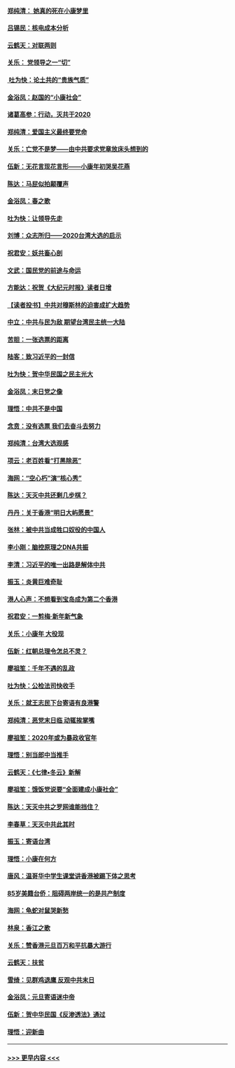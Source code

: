 #### [郑纯清： 她真的死在小康梦里](../pages/nsc993/n11806623.md?t=01201633) 
#### [吕锡民：核电成本分析](../pages/nsc993/n11806284.md?t=01201633) 
#### [云鹤天：对联两则](../pages/nsc993/n11805957.md?t=01201633) 
#### [关乐： 党领导之一“切”](../pages/nsc993/n11804505.md?t=01201633) 
#### [ 吐为快：论土共的“贵族气质”](../pages/nsc993/n11804490.md?t=01201633) 
#### [金浴凤：赵国的“小康社会”](../pages/nsc993/n11804452.md?t=01201633) 
#### [诸葛高参：行动，灭共于2020](../pages/nsc993/n11804120.md?t=01201633) 
#### [郑纯清：爱国主义最终要党命](../pages/nsc993/n11802197.md?t=01201633) 
#### [关乐：亡党不是梦——由中共要求党章放床头想到的](../pages/nsc993/n11802156.md?t=01201633) 
#### [伍新：无花言现花言形——小康年初哭吴花燕](../pages/nsc993/n11800044.md?t=01201633) 
#### [陈达：马屁似拍颠覆声](../pages/nsc993/n11800010.md?t=01201633) 
#### [金浴凤：春之歌](../pages/nsc993/n11797687.md?t=01201633) 
#### [吐为快：让领导先走](../pages/nsc993/n11797512.md?t=01201633) 
#### [刘博：众志所归——2020台湾大选的启示](../pages/nsc993/n11796878.md?t=01201633) 
#### [祝君安：妖共畜心剖](../pages/nsc993/n11794273.md?t=01201633) 
#### [文武：国民党的前途与命运](../pages/nsc993/n11794198.md?t=01201633) 
#### [方能达：祝贺《大纪元时报》读者日增](../pages/nsc993/n11793807.md?t=01201633) 
#### [【读者投书】中共对穆斯林的迫害成扩大趋势](../pages/nsc993/n11791371.md?t=01201633) 
#### [中立：中共与民为敌 期望台湾民主统一大陆](../pages/nsc993/n11790392.md?t=01201633) 
#### [苦胆：一张选票的距离](../pages/nsc993/n11788914.md?t=01201633) 
#### [陆客：致习近平的一封信](../pages/nsc993/n11788867.md?t=01201633) 
#### [吐为快：贺中华民国之民主光大](../pages/nsc993/n11788618.md?t=01201633) 
#### [金浴凤：末日党之像](../pages/nsc993/n11787475.md?t=01201633) 
#### [理悟：中共不是中国](../pages/nsc993/n11787463.md?t=01201633) 
#### [念贲：没有选票  我们去奋斗去努力](../pages/nsc993/n11787398.md?t=01201633) 
#### [郑纯清：台湾大选观感](../pages/nsc993/n11786210.md?t=01201633) 
#### [项云：老百姓看“打黑除恶”](../pages/nsc993/n11785398.md?t=01201633) 
#### [海网：“空心朽”演“核心秀”](../pages/nsc993/n11783874.md?t=01201633) 
#### [陈达：天灭中共还剩几步棋？](../pages/nsc993/n11783719.md?t=01201633) 
#### [丹丹：关于香港“明日大屿愿景”](../pages/nsc993/n11783273.md?t=01201633) 
#### [张林：被中共当成牲口奴役的中国人](../pages/nsc993/n11782397.md?t=01201633) 
#### [李小刚：脑控原理之DNA共振](../pages/nsc993/n11780962.md?t=01201633) 
#### [李清：习近平的唯一出路是解体中共](../pages/nsc993/n11780866.md?t=01201633) 
#### [振玉：炎黄巨难奇耻](../pages/nsc993/n11779632.md?t=01201633) 
#### [港人心声：不想看到宝岛成为第二个香港](../pages/nsc993/n11778817.md?t=01201633) 
#### [祝君安：一剪梅‧新年新气象](../pages/nsc993/n11776340.md?t=01201633) 
#### [关乐：小康年 大役现](../pages/nsc993/n11774213.md?t=01201633) 
#### [伍新：红朝总理令怎总不灵？](../pages/nsc993/n11770813.md?t=01201633) 
#### [廖祖笙：千年不遇的乱政](../pages/nsc993/n11770373.md?t=01201633) 
#### [吐为快：公检法司快收手](../pages/nsc993/n11770359.md?t=01201633) 
#### [关乐：就王志民下台寄语有良港警](../pages/nsc993/n11769903.md?t=01201633) 
#### [郑纯清：恶党末日临 动辄挨掌嘴](../pages/nsc993/n11769356.md?t=01201633) 
#### [廖祖笙：2020年或为暴政收官年](../pages/nsc993/n11768216.md?t=01201633) 
#### [理悟：别当郎中当推手](../pages/nsc993/n11768243.md?t=01201633) 
#### [云鹤天：《七律▪冬云》新解](../pages/nsc993/n11768204.md?t=01201633) 
#### [廖祖笙：饿饭党说要“全面建成小康社会”](../pages/nsc993/n11767482.md?t=01201633) 
#### [陈达：天灭中共之罗网谁能挡住？](../pages/nsc993/n11767465.md?t=01201633) 
#### [李春草：天灭中共此其时](../pages/nsc993/n11767452.md?t=01201633) 
#### [振玉：寄语台湾](../pages/nsc993/n11767432.md?t=01201633) 
#### [理悟：小康在何方](../pages/nsc993/n11767394.md?t=01201633) 
#### [唐风：温哥华中学生课堂讲香港被踢下体之思考](../pages/nsc993/n11766848.md?t=01201633) 
#### [85岁美籍台侨：阻碍两岸统一的是共产制度](../pages/nsc993/n11765043.md?t=01201633) 
#### [海网：龟蛇对鼠哭新愁](../pages/nsc993/n11764895.md?t=01201633) 
#### [林泉：香江之歌](../pages/nsc993/n11764415.md?t=01201633) 
#### [关乐：赞香港元旦百万和平抗暴大游行](../pages/nsc993/n11764382.md?t=01201633) 
#### [云鹤天：扶贫](../pages/nsc993/n11764245.md?t=01201633) 
#### [雪绮：见群鸡退鹰  反观中共末日](../pages/nsc993/n11762112.md?t=01201633) 
#### [金浴凤：元旦寄语迷中帝](../pages/nsc993/n11761788.md?t=01201633) 
#### [伍新：贺中华民国《反渗透法》通过](../pages/nsc993/n11761994.md?t=01201633) 
#### [理悟：迎新曲](../pages/nsc993/n11761152.md?t=01201633) 

----
#### [ >>> 更早内容 <<< ](../indexes/nsc993-earlier.md)
